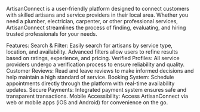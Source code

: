 ArtisanConnect is a user-friendly platform designed to connect customers with skilled artisans and service providers in their local area. Whether you need a plumber, electrician, carpenter, or other professional services, ArtisanConnect streamlines the process of finding, evaluating, and hiring trusted professionals for your needs.

Features:
Search & Filter: Easily search for artisans by service type, location, and availability. Advanced filters allow users to refine results based on ratings, experience, and pricing.
Verified Profiles: All service providers undergo a verification process to ensure reliability and quality.
Customer Reviews: Read and leave reviews to make informed decisions and help maintain a high standard of service.
Booking System: Schedule appointments directly through the platform with real-time availability updates.
Secure Payments: Integrated payment system ensures safe and transparent transactions.
Mobile Accessibility: Access ArtisanConnect via web or mobile apps (iOS and Android) for convenience on the go.